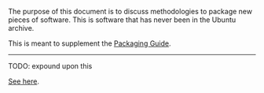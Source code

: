 The purpose of this document is to discuss methodologies to package new pieces of software. This is software that has never been in the Ubuntu archive. 

This is meant to supplement the [Packaging Guide](https://phab.lubuntu.me/w/packaging/packaging-guide/).


---

TODO: expound upon this

[See here](https://wiki.debian.org/Packaging/Intro?action=show&redirect=IntroDebianPackaging).